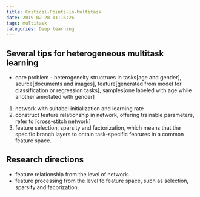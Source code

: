 ```yaml
---
title: Critical-Points-in-Multitask
date: 2019-02-28 11:16:26
tags: multitask
categories: Deep learning
---
```


## Several tips for heterogeneous multitask learning
* core problem - heterogeneity structrues in tasks[age and gender], source[documents and images], feature[generated from model for classification or regression tasks], samples[one labeled with age while another annotated with gender]

1. network with suitabel initialization and learning rate
2. construct feature relationship in network, offering trainable parameters, refer to [cross-stitch network]
3. feature selection, sparsity and factorization, which means that the specific branch layers to ontain task-specific fearures in a common feature space.

## Research directions
* feature relationship from the level of network.
* feature processing from the level fo feature space, such as selection, sparsity and facorization.
